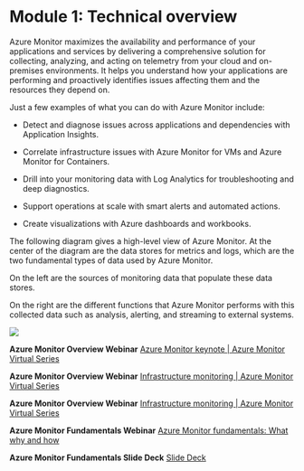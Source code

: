 # Module 1: Technical overview

Azure Monitor maximizes the availability and performance of your applications and services by delivering a comprehensive solution for collecting, analyzing, and acting on telemetry from your cloud and on-premises environments. It helps you understand how your applications are performing and proactively identifies issues affecting them and the resources they depend on.

Just a few examples of what you can do with Azure Monitor include:

* Detect and diagnose issues across applications and dependencies with Application Insights.

* Correlate infrastructure issues with Azure Monitor for VMs and Azure Monitor for Containers.

* Drill into your monitoring data with Log Analytics for troubleshooting and deep diagnostics.

* Support operations at scale with smart alerts and automated actions.

* Create visualizations with Azure dashboards and workbooks.

The following diagram gives a high-level view of Azure Monitor. At the center of the diagram are the data stores for metrics and logs, which are the two fundamental types of data used by Azure Monitor. 

On the left are the sources of monitoring data that populate these data stores. 

On the right are the different functions that Azure Monitor performs with this collected data such as analysis, alerting, and streaming to external systems.

<img src="https://github.com/eshlomo1/Azure-Monitor-Ninja-Training.MD/blob/master/Media/AzureMonitorDiagram.png">


**Azure Monitor Overview Webinar** [Azure Monitor keynote | Azure Monitor Virtual Series](https://www.youtube.com/watch?v=PGCKUFueGHQ)

**Azure Monitor Overview Webinar** [Infrastructure monitoring | Azure Monitor Virtual Series](https://www.youtube.com/watch?v=kF2rUzPIAP8)

**Azure Monitor Overview Webinar** [Infrastructure monitoring | Azure Monitor Virtual Series](https://www.youtube.com/watch?v=O7scXPrsM_0)

**Azure Monitor Fundamentals Webinar** [Azure Monitor fundamentals: What why and how](https://www.youtube.com/watch?v=XVoH2TJezIA)

**Azure Monitor Fundamentals Slide Deck** [Slide Deck](https://medius.studios.ms/video/asset/PPT/IG19-BRK2046)
